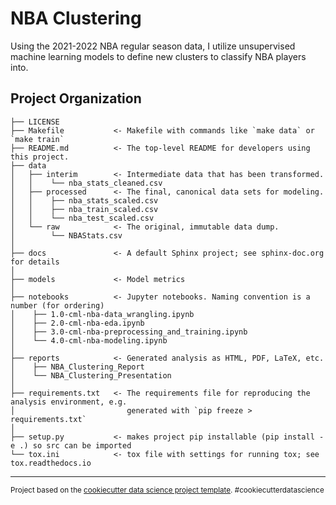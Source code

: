  NBA Clustering
==============================

Using the 2021-2022 NBA regular season data, I utilize unsupervised machine learning models to define new clusters to classify NBA players into.

Project Organization
------------

    ├── LICENSE
    ├── Makefile           <- Makefile with commands like `make data` or `make train`
    ├── README.md          <- The top-level README for developers using this project.
    ├── data
    │   ├── interim        <- Intermediate data that has been transformed.
    │   │    └── nba_stats_cleaned.csv
    │   ├── processed      <- The final, canonical data sets for modeling.
    │   │    ├── nba_stats_scaled.csv
    │   │    ├── nba_train_scaled.csv
    │   │    └── nba_test_scaled.csv
    │   └── raw            <- The original, immutable data dump.
    │        └── NBAStats.csv
    │
    ├── docs               <- A default Sphinx project; see sphinx-doc.org for details
    │
    ├── models             <- Model metrics
    │
    ├── notebooks          <- Jupyter notebooks. Naming convention is a number (for ordering)
    │    ├── 1.0-cml-nba-data_wrangling.ipynb
    │    ├── 2.0-cml-nba-eda.ipynb
    │    ├── 3.0-cml-nba-preprocessing_and_training.ipynb
    │    └── 4.0-cml-nba-modeling.ipynb
    │    
    ├── reports            <- Generated analysis as HTML, PDF, LaTeX, etc.
    │    ├── NBA_Clustering_Report
    │    └── NBA_Clustering_Presentation
    │
    ├── requirements.txt   <- The requirements file for reproducing the analysis environment, e.g.
    │                         generated with `pip freeze > requirements.txt`
    │
    ├── setup.py           <- makes project pip installable (pip install -e .) so src can be imported
    └── tox.ini            <- tox file with settings for running tox; see tox.readthedocs.io


--------

<p><small>Project based on the <a target="_blank" href="https://drivendata.github.io/cookiecutter-data-science/">cookiecutter data science project template</a>. #cookiecutterdatascience</small></p>
